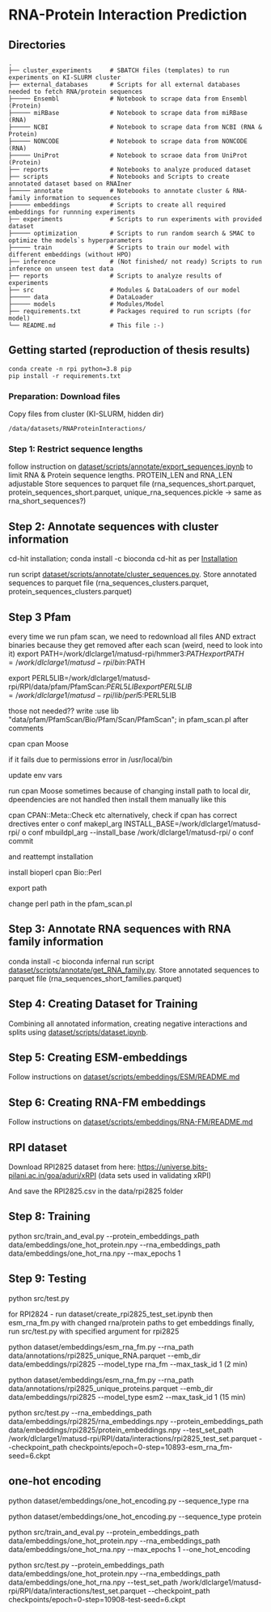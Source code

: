 # RNA-Protein Interaction Prediction
## Directories
    .
    ├── cluster_experiments     # SBATCH files (templates) to run experiments on KI-SLURM cluster
    ├── external_databases      # Scripts for all external databases needed to fetch RNA/protein sequences
    ├───── Ensembl              # Notebook to scrape data from Ensembl (Protein)
    ├───── miRBase              # Notebook to scrape data from miRBase (RNA)
    ├───── NCBI                 # Notebook to scrape data from NCBI (RNA & Protein)
    ├───── NONCODE              # Notebook to scrape data from NONCODE (RNA)
    ├───── UniProt              # Notebook to scraoe data from UniProt (Protein)
    ├── reports                 # Notebooks to analyze produced dataset
    ├── scripts                 # Notebooks and Scripts to create annotated dataset based on RNAIner
    ├───── annotate             # Notebooks to annotate cluster & RNA-family information to sequences
    ├───── embeddings           # Scripts to create all required embeddings for runnning experiments
    ├── experiments             # Scripts to run experiments with provided dataset
    ├───── optimization         # Scripts to run random search & SMAC to optimize the models`s hyperparameters
    ├───── train                # Scripts to train our model with different embeddings (without HPO)
    ├── inference               # (Not finished/ not ready) Scripts to run inference on unseen test data
    ├── reports                 # Scripts to analyze results of experiments
    ├── src                     # Modules & DataLoaders of our model
    ├───── data                 # DataLoader
    ├───── models               # Modules/Model
    ├── requirements.txt        # Packages required to run scripts (for model)
    └── README.md               # This file :-)

## Getting started (reproduction of thesis results)
```
conda create -n rpi python=3.8 pip
pip install -r requirements.txt
```
### Preparation: Download files
Copy files from cluster (KI-SLURM, hidden dir) 
```
/data/datasets/RNAProteinInteractions/
```

### Step 1: Restrict sequence lengths
follow instruction on [dataset/scripts/annotate/export_sequences.ipynb](https://github.com/automl-private/RPI/blob/main/dataset/scripts/annotate/export_sequences.ipynb) 
to limit RNA & Protein sequence lengths. PROTEIN_LEN and RNA_LEN adjustable
Store sequences to parquet file (rna_sequences_short.parquet, protein_sequences_short.parquet, unique_rna_sequences.pickle -> same as rna_short_sequences?)

## Step 2: Annotate sequences with cluster information
cd-hit installation;
conda install -c bioconda cd-hit as per [Installation](https://github.com/weizhongli/cdhit/wiki/2.-Installation)

run script [dataset/scripts/annotate/cluster_sequences.py](https://github.com/automl-private/RPI/blob/main/dataset/scripts/annotate/cluster_sequences.py).
Store annotated sequences to parquet file (rna_sequences_clusters.parquet, protein_sequences_clusters.parquet)

## Step 3 Pfam
every time we run pfam scan, we need to redownload all files AND extract binaries because they get removed after each scan (weird, need to look into it)
export PATH=/work/dlclarge1/matusd-rpi/hmmer3:$PATH
export PATH=/work/dlclarge1/matusd-rpi/bin:$PATH

export PERL5LIB=/work/dlclarge1/matusd-rpi/RPI/data/pfam/PfamScan:$PERL5LIB
export PERL5LIB=/work/dlclarge1/matusd-rpi/lib/perl5:$PERL5LIB


those not needed??
write :use lib "data/pfam/PfamScan/Bio/Pfam/Scan/PfamScan";
in pfam_scan.pl after comments

cpan
cpan Moose

if it fails due to permissions error in /usr/local/bin

update env vars

run cpan Moose
sometimes because of changing install path to local dir, dpeendencies are not handled 
then install them manually like this

cpan CPAN::Meta::Check etc
alternatively, check if cpan has correct drectives
enter
o conf makepl_arg INSTALL_BASE=/work/dlclarge1/matusd-rpi/
o conf mbuildpl_arg --install_base /work/dlclarge1/matusd-rpi/
o conf commit

and reattempt installation

install bioperl
cpan Bio::Perl

export path


change perl path in the pfam_scan.pl

## Step 3: Annotate RNA sequences with RNA family information
conda install -c bioconda infernal
run script [dataset/scripts/annotate/get_RNA_family.py](https://github.com/automl-private/RPI/blob/main/dataset/scripts/annotate/get_RNA_family.py).
Store annotated sequences to parquet file (rna_sequences_short_families.parquet)

## Step 4: Creating Dataset for Training
Combining all annotated information, creating negative interactions and splits using [dataset/scripts/dataset.ipynb](https://github.com/automl-private/RPI/blob/main/dataset/scripts/dataset.ipynb).

## Step 5: Creating ESM-embeddings
Follow instructions on [dataset/scripts/embeddings/ESM/README.md](https://github.com/automl-private/RPI/blob/main/dataset/scripts/embeddings/ESM/README.md)

## Step 6: Creating RNA-FM embeddings
Follow instructions on [dataset/scripts/embeddings/RNA-FM/README.md](https://github.com/automl-private/RPI/blob/main/dataset/scripts/embeddings/RNA-FM/README.md)

## RPI dataset
Download RPI2825 dataset from here: https://universe.bits-pilani.ac.in/goa/aduri/xRPI (data sets used in validating xRPI)

And save the RPI2825.csv in the data/rpi2825 folder

## Step 8: Training
python src/train_and_eval.py --protein_embeddings_path data/embeddings/one_hot_protein.npy --rna_embeddings_path data/embeddings/one_hot_rna.npy --max_epochs 1

## Step 9: Testing

python src/test.py

for RPI2824 - run dataset/create_rpi2825_test_set.ipynb
then esm_rna_fm.py with changed rna/protein paths to get embeddings
finally, run src/test.py with specified argument for rpi2825

python dataset/embeddings/esm_rna_fm.py --rna_path data/annotations/rpi2825_unique_RNA.parquet --emb_dir data/embeddings/rpi2825 --model_type rna_fm --max_task_id 1 (2 min)

python dataset/embeddings/esm_rna_fm.py --rna_path data/annotations/rpi2825_unique_proteins.parquet --emb_dir data/embeddings/rpi2825 --model_type esm2 --max_task_id 1 (15 min)

python src/test.py --rna_embeddings_path data/embeddings/rpi2825/rna_embeddings.npy --protein_embeddings_path data/embeddings/rpi2825/protein_embeddings.npy --test_set_path /work/dlclarge1/matusd-rpi/RPI/data/interactions/rpi2825_test_set.parquet --checkpoint_path checkpoints/epoch=0-step=10893-esm_rna_fm-seed=6.ckpt

## one-hot encoding
python dataset/embeddings/one_hot_encoding.py --sequence_type rna

python dataset/embeddings/one_hot_encoding.py --sequence_type protein

python src/train_and_eval.py --protein_embeddings_path data/embeddings/one_hot_protein.npy --rna_embeddings_path data/embeddings/one_hot_rna.npy --max_epochs 1 --one_hot_encoding

python src/test.py --protein_embeddings_path data/embeddings/one_hot_protein.npy --rna_embeddings_path data/embeddings/one_hot_rna.npy --test_set_path /work/dlclarge1/matusd-rpi/RPI/data/interactions/test_set.parquet --checkpoint_path checkpoints/epoch=0-step=10908-test-seed=6.ckpt